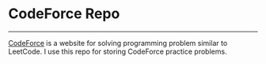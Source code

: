 # CodeForce Repo
---
[CodeForce](https://codeforces.com/) is a website for solving programming problem similar to LeetCode. 
I use this repo for storing CodeForce practice problems.
